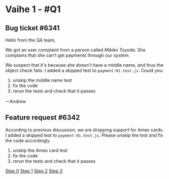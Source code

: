 # Vaihe 1 - #Q1

## Bug ticket #6341

Hello from the QA team,

We got an user complaint from a person called _Mikiko Toyoda_. She complains that she can't get payments through our system.

We suspect that it's because she doesn't have a middle name, and thus the object check fails. I added a skipped test to `payment-01.test.js`. Could you:

1) unskip the middle name test
2) fix the code
3) rerun the tests and check that it passes

ーAndrew

## Feature request #6342

According to previous discussion, we are dropping support for Amex cards. I added a skipped test to `payment-01.test.js`. Please unskip the test and fix the code accordingly.

1) unskip the Amex card test
2) fix the code
3) rerun the tests and check that it passes

[Step 0](./ASSESSMENT.md)
[Step 1](./ASSESSMENT1.md)
[Step 2](./ASSESSMENT2.md)
[Step 3](./ASSESSMENT3.md)